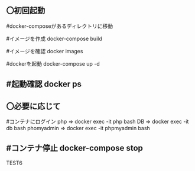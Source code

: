 〇初回起動
------------------------------------------------------------------
#docker-composeがあるディレクトリに移動

#イメージを作成
docker-compose build

#イメージを確認
docker images

#dockerを起動
docker-compose up -d

#起動確認
docker ps
------------------------------------------------------------------

〇必要に応じて
------------------------------------------------------------------
#コンテナにログイン
php => docker exec -it php bash
DB => docker exec -it db bash
phomyadmin => docker exec -it phpmyadmin bash

#コンテナ停止
docker-compose stop
------------------------------------------------------------------

TEST6
